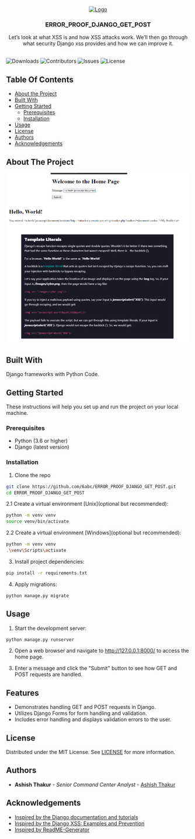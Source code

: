 <br/>
<p align="center">
  <a href="https://github.com/6abc/ERROR_PROOF_DJANGO_GET_POST">
    <img src="https://avatars.githubusercontent.com/u/97246854?v=4" alt="Logo" width="80" height="80">
  </a>

  <h3 align="center">ERROR_PROOF_DJANGO_GET_POST</h3>

  <p align="center">
    Let’s look at what XSS is and how XSS attacks work. We’ll then go through what security Django xss provides and how we can improve it.
    <br/>
    <br/>
  </p>
</p>

![Downloads](https://img.shields.io/github/downloads/6abc/ERROR_PROOF_DJANGO_GET_POST/total) ![Contributors](https://img.shields.io/github/contributors/6abc/ERROR_PROOF_DJANGO_GET_POST?color=dark-green) ![Issues](https://img.shields.io/github/issues/6abc/ERROR_PROOF_DJANGO_GET_POST) ![License](https://img.shields.io/github/license/6abc/ERROR_PROOF_DJANGO_GET_POST) 

## Table Of Contents

* [About the Project](#about-the-project)
* [Built With](#built-with)
* [Getting Started](#getting-started)
  * [Prerequisites](#prerequisites)
  * [Installation](#installation)
* [Usage](#usage)
* [License](#license)
* [Authors](#authors)
* [Acknowledgements](#acknowledgements)

## About The Project

![Screen Shot](https://raw.githubusercontent.com/6abc/ERROR_PROOF_DJANGO_GET_POST/main/Django%20XSS.png)

## Built With

Django frameworks with Python Code.

## Getting Started

These instructions will help you set up and run the project on your local machine.

### Prerequisites

* Python (3.6 or higher)
* Django (latest version)

### Installation

1. Clone the repo

```sh
git clone https://github.com/6abc/ERROR_PROOF_DJANGO_GET_POST.git
cd ERROR_PROOF_DJANGO_GET_POST
```

2.1 Create a virtual environment [Unix](optional but recommended):

```sh
python -m venv venv
source venv/bin/activate
```

2.2 Create a virtual environment [Windows](optional but recommended):

```sh
python -m venv venv
.\venv\Scripts\activate
```

3. Install project dependencies:
```sh
pip install -r requirements.txt
```

4. Apply migrations:
```sh
python manage.py migrate
```

## Usage

1. Start the development server:
```sh
python manage.py runserver
```

2. Open a web browser and navigate to http://127.0.0.1:8000/ to access the home page.

3. Enter a message and click the "Submit" button to see how GET and POST requests are handled.

## Features
* Demonstrates handling GET and POST requests in Django.
* Utilizes Django Forms for form handling and validation.
* Includes error handling and displays validation errors to the user.

## License

Distributed under the MIT License. See [LICENSE](https://github.com/6abc/ERROR_PROOF_DJANGO_GET_POST/blob/main/LICENSE) for more information.

## Authors

* **Ashish Thakur** - *Senior Command Center Analyst* - [Ashish Thakur](https://github.com/6abc)

## Acknowledgements

* [Inspired by the Django documentation and tutorials](https://docs.djangoproject.com/en/4.2/)
* [Inspired by the Django XSS: Examples and Prevention](https://www.stackhawk.com/blog/django-xss-examples-prevention/)
* [Inspired by ReadME-Generator](https://readme.shaankhan.dev/)
